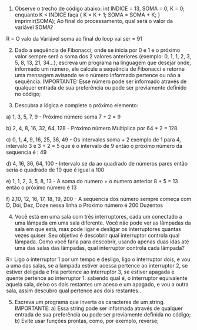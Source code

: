1) Observe o trecho de código abaixo:
int INDICE = 13, SOMA = 0, K = 0;
enquanto K < INDICE faça
{
K = K + 1;
SOMA = SOMA + K;
}
imprimir(SOMA);
Ao final do processamento, qual será o valor da variável SOMA?

R =  O valo da Variável soma ao final do loop vai ser = 91


2) Dado a sequência de Fibonacci, onde se inicia por 0 e 1 e o próximo valor sempre será a soma dos 2 valores anteriores (exemplo: 0, 1, 1, 2, 3, 5, 8, 13, 21, 34...),
   escreva um programa na linguagem que desejar onde, informado um número, ele calcule a sequência de Fibonacci e retorne uma mensagem avisando se o número informado pertence ou não a sequência.
IMPORTANTE:
Esse número pode ser informado através de qualquer entrada de sua preferência ou pode ser previamente definido no código;



4) Descubra a lógica e complete o próximo elemento:

a) 1, 3, 5, 7, 9 -  Próximo número soma 7 + 2 = 9

b) 2, 4, 8, 16, 32, 64, 128 - Próximo número Multiplica por 64 * 2 = 128

c) 0, 1, 4, 9, 16, 25, 36, 49 - Os intervalos soma + 2 exemplo de 1 para 4, intervalo 3 e 3 + 2 = 5 que é o intervalo de 9 então o próximo número da sequencia é : 49

d) 4, 16, 36, 64, 100 - Intervalo se da ao quadrado de números pares então seria o quadrado de 10 que é igual a 100

e) 1, 1, 2, 3, 5, 8, 13 - A soma do numero + o numero anterior 8 + 5 = 13 então o próximo número é 13

f) 2,10, 12, 16, 17, 18, 19, 200 - A sequencia dos número sempre começa com D, Doi, Dez, Doze nessa linha o  Proximo número é 200 Duzentos



4) Você está em uma sala com três interruptores, cada um conectado a uma lâmpada em uma sala diferente. Você não pode ver as lâmpadas da sala em que está, mas pode ligar e desligar os interruptores quantas vezes quiser. Seu objetivo é descobrir qual interruptor controla qual lâmpada.
Como você faria para descobrir, usando apenas duas idas até uma das salas das lâmpadas, qual interruptor controla cada lâmpada?

R= Ligo o interruptor 1 por um tempo e desligo, ligo o interruptor dois, e vou a uma das salas, se a lampada estiver acessa pertence ao interruptor 2, se estiver deligada e fria pertence ao interruptor 3, se estiver apagada e quente pertence ao interruptor 1.
sabendo qual é, o interruptor equivalente aquela sala, deixo os dois restantes um aceso e um apagado, e vou a outra sala, assim descubro qual pertence aos dois restantes..
 

5) Escreva um programa que inverta os caracteres de um string.
IMPORTANTE:
a) Essa string pode ser informada através de qualquer entrada de sua preferência ou pode ser previamente definida no código;
b) Evite usar funções prontas, como, por exemplo, reverse;
